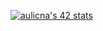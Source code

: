 [![aulicna's 42 stats](https://badge42.vercel.app/api/v2/cliqam0u8001108jyji1jubnm/stats?cursusId=21&coalitionId=286)](https://github.com/JaeSeoKim/badge42)
